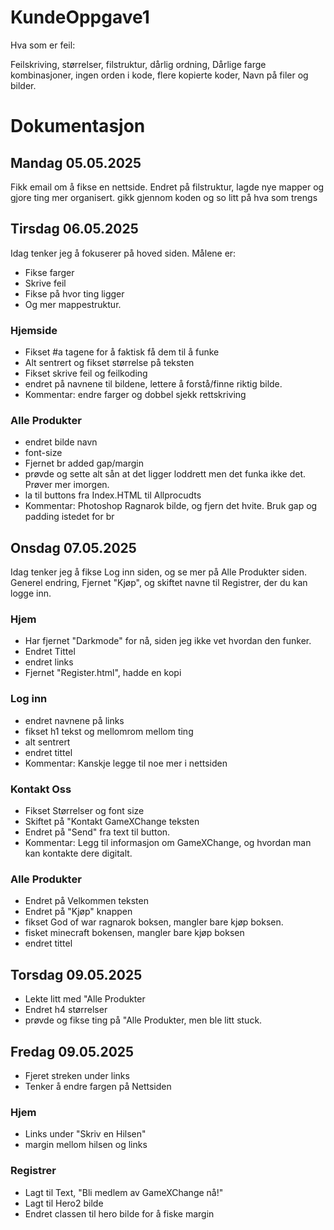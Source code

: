 # KundeOppgave1

Hva som er feil:

Feilskriving,
størrelser,
filstruktur,
dårlig ordning,
Dårlige farge kombinasjoner,
ingen orden i kode,
flere kopierte koder,
Navn på filer og bilder.

# Dokumentasjon

## Mandag 05.05.2025
Fikk email om å fikse en nettside. 
Endret på filstruktur, lagde nye mapper og gjore ting mer organisert.
gikk gjennom koden og so litt på hva som trengs

## Tirsdag 06.05.2025
Idag tenker jeg å fokuserer på hoved siden. Målene er:
* Fikse farger
* Skrive feil 
* Fikse på hvor ting ligger 
* Og mer mappestruktur.

### Hjemside
* Fikset #a tagene for å faktisk få dem til å funke 
* Alt sentrert og fikset størrelse på teksten
* Fikset skrive feil og feilkoding
* endret på navnene til bildene, lettere å forstå/finne riktig bilde.
* Kommentar: endre farger og dobbel sjekk rettskriving

### Alle Produkter
* endret bilde navn
* font-size
* Fjernet br added gap/margin
* prøvde og sette alt sån at det ligger loddrett men det funka ikke det. Prøver mer imorgen.
* la til buttons fra Index.HTML til Allprocudts
* Kommentar: Photoshop Ragnarok bilde, og fjern det hvite. Bruk gap og padding istedet for br

## Onsdag 07.05.2025
Idag tenker jeg å fikse Log inn siden, og se mer på Alle Produkter siden.
Generel endring, Fjernet "Kjøp", og skiftet navne til Registrer, der du kan logge inn.

### Hjem
* Har fjernet "Darkmode" for nå, siden jeg ikke vet hvordan den funker.
* Endret Tittel
* endret links
* Fjernet "Register.html", hadde en kopi

### Log inn
* endret navnene på links
* fikset h1 tekst og mellomrom mellom ting
* alt sentrert
* endret tittel
* Kommentar: Kanskje legge til noe mer i nettsiden

### Kontakt Oss
* Fikset Størrelser og font size
* Skiftet på "Kontakt GameXChange teksten
* Endret på "Send" fra text til button.
* Kommentar: Legg til informasjon om GameXChange, og hvordan man kan kontakte dere digitalt.

### Alle Produkter
* Endret på Velkommen teksten
* Endret på "Kjøp" knappen
* fikset God of war ragnarok boksen, mangler bare kjøp boksen.
* fisket minecraft bokensen, mangler bare kjøp boksen
* endret tittel

## Torsdag 09.05.2025
* Lekte litt med "Alle Produkter
* Endret h4 størrelser
* prøvde og fikse ting på "Alle Produkter, men ble litt stuck.

## Fredag 09.05.2025
* Fjeret streken under links
* Tenker å endre fargen på Nettsiden

### Hjem
* Links under "Skriv en Hilsen"
* margin mellom hilsen og links

### Registrer
* Lagt til Text, "Bli medlem av GameXChange nå!"
* Lagt til Hero2 bilde
* Endret classen til hero bilde for å fiske margin
